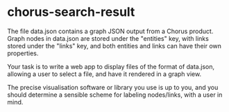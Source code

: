 # chorus-search-result

The file data.json contains a graph JSON output from a Chorus product. Graph nodes in data.json are stored under the "entities" key, with links stored under the "links" key, and both entities and links can have their own properties.

Your task is to write a web app to display files of the format of data.json, allowing a user to select a file, and have it rendered in a graph view.  

The precise visualisation software or library you use is up to you, and you should determine a sensible scheme for labeling nodes/links, with a user in mind.
